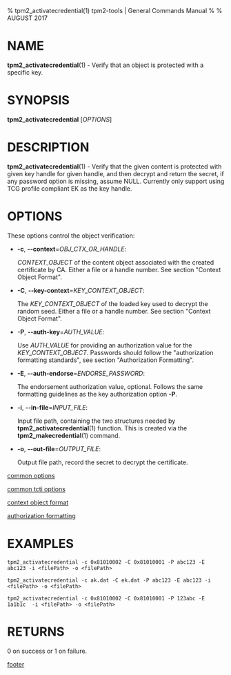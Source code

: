 % tpm2_activatecredential(1) tpm2-tools | General Commands Manual
%
% AUGUST 2017

# NAME

**tpm2_activatecredential**(1) - Verify that an object is protected with a specific
key.

# SYNOPSIS

**tpm2_activatecredential** [*OPTIONS*]

# DESCRIPTION

**tpm2_activatecredential**(1) -  Verify that the given content is protected
with given key handle for given handle, and then decrypt and return the secret,
if any password option is missing, assume NULL. Currently only support using
TCG profile compliant EK as the key handle.

# OPTIONS

These options control the object verification:

  * **-c**, **\--context**=_OBJ\_CTX\_OR\_HANDLE_:

    _CONTEXT\_OBJECT_ of the content object associated with the created
    certificate by CA.
    Either a file or a handle number. See section "Context Object Format".

  * **-C**, **\--key-context**=_KEY\_CONTEXT\_OBJECT_:

    The _KEY\_CONTEXT\_OBJECT_ of the loaded key used to decrypt the random seed.
    Either a file or a handle number. See section "Context Object Format".

  * **-P**, **\--auth-key**=_AUTH\_VALUE_:

    Use _AUTH\_VALUE_ for providing an authorization value for the
    _KEY\_CONTEXT\_OBJECT_.
    Passwords should follow the "authorization formatting standards", see
    section "Authorization Formatting".

  * **-E**, **\--auth-endorse**=_ENDORSE\_PASSWORD_:

    The endorsement authorization value, optional. Follows the same formatting
    guidelines as the key authorization option **-P**.

  * **-i**, **\--in-file**=_INPUT\_FILE_:

    Input file path, containing the two structures needed by
    **tpm2_activatecredential**(1) function. This is created via the
    **tpm2_makecredential**(1) command.

  * **-o**, **\--out-file**=_OUTPUT\_FILE_:

    Output file path, record the secret to decrypt the certificate.

[common options](common/options.md)

[common tcti options](common/tcti.md)

[context object format](common/ctxobj.md)

[authorization formatting](common/authorizations.md)

# EXAMPLES

```
tpm2_activatecredential -c 0x81010002 -C 0x81010001 -P abc123 -E abc123 -i <filePath> -o <filePath>

tpm2_activatecredential -c ak.dat -C ek.dat -P abc123 -E abc123 -i <filePath> -o <filePath>

tpm2_activatecredential -c 0x81010002 -C 0x81010001 -P 123abc -E 1a1b1c  -i <filePath> -o <filePath>
```

# RETURNS

0 on success or 1 on failure.

[footer](common/footer.md)
